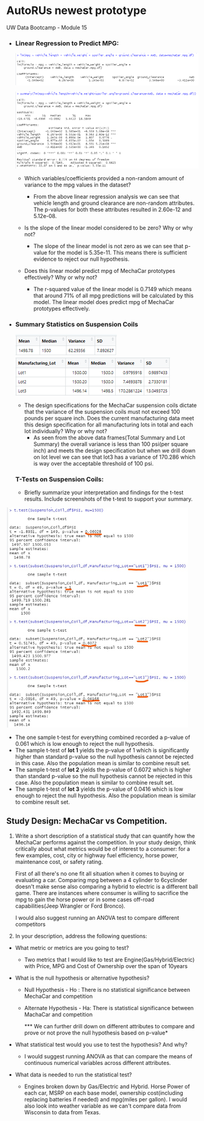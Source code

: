 # AutoRUs newest prototype
UW Data Bootcamp - Module 15

- ### **Linear Regression to Predict MPG:** 
  
  ![](/lm_predict_mpg.PNG)
  
  ![](/summary_lm.PNG)
  
  - Which variables/coefficients provided a non-random amount of variance to the mpg values in the dataset?
  
    - From the above linear regression analysis we can see that vehicle length and ground clearance are non-random attributes. The p-values for both these attributes resulted in 2.60e-12 and 5.12e-08. 
  
  - Is the slope of the linear model considered to be zero? Why or why not?
  
    - The slope of the linear model is not zero as we can see that p-value for the model is 5.35e-11. This means there is sufficient evidence to reject our null hypothesis. 
  
  - Does this linear model predict mpg of MechaCar prototypes effectively? Why or why not?
  
    - The r-squared value of the linear model is 0.7149 which means that around 71% of all mpg predictions will be calculated by this model. The linear model does predict mpg of MechaCar prototypes effectively.
  
      
  
- ### Summary Statistics on Suspension Coils

  ![Total Summary](/total_summary.PNG)                                                   ![Lot Summary](/lot_summary.PNG)

  - The design specifications for the MechaCar suspension coils dictate that the variance of the suspension coils must not exceed 100 pounds per square inch. Does the current manufacturing data meet this design specification for all manufacturing lots in total and each lot individually? Why or why not?
    - As seen from the above data frames(Total Summary and Lot Summary) the overall variance is less than 100 psi(per square inch) and meets the design specification but when we drill down on lot level we can see that lot3 has a variance of 170.286 which is way over the acceptable threshold of 100 psi.
  
  ### T-Tests on Suspension Coils:
  
  - Briefly summarize your interpretation and findings for the t-test results. Include screenshots of the t-test to support your summary.
  

<img src="/t_test.jpg" style="zoom:75%;" />

- The one sample t-test for everything combined recorded a p-value of 0.061 which is low enough to reject the null hypothesis.
- The sample t-test of **lot 1** yields the p-value of 1 which is significantly higher than standard p-value so the null hypothesis cannot be rejected in this case. Also the population mean is similar to combine result set.
- The sample t-test of **lot 2** yields the p-value of 0.6072 which is higher than standard p-value so the null hypothesis cannot be rejected in this case. Also the population mean is similar to combine result set.
- The sample t-test of **lot 3** yields the p-value of 0.0416 which is low enough to reject the null hypothesis. Also the population mean is similar to combine result set.



## Study Design: MechaCar vs Competition.

1. Write a short description of a statistical study that can quantify how the MechaCar performs against the competition. In your study design, think critically about what metrics would be of interest to a consumer: for a few examples, cost, city or highway fuel efficiency, horse power, maintenance cost, or safety rating.

   First of all there's no one fit all situation when it comes to buying or evaluating a car. Comparing mpg between a 4 cylinder to 6cyclinder doesn't make sense also comparing a hybrid to electric is a different ball game. There are instances where consumer is willing to sacrifice the mpg to gain the horse power or in some cases off-road capabilities(Jeep Wrangler or Ford Bronco). 

   I would also suggest running an ANOVA test to compare different competitors 

2. In your description, address the following questions:

- What metric or metrics are you going to test?

  - Two metrics that I would like to test are Engine(Gas/Hybrid/Electric) with Price, MPG and Cost of Ownership over the span of 10years

- What is the null hypothesis or alternative hypothesis?

  - Null Hypothesis - Ho : There is no statistical significance between MechaCar and competition

  - Alternate Hypothesis - Ha: There is statistical significance between MachaCar and competition

    *** We can further drill down on different attributes to compare and prove or not prove the null hypothesis based on p-value*

- What statistical test would you use to test the hypothesis? And why?

  - I would suggest running ANOVA as that can compare the means of continuous numerical variables across different attributes.

- What data is needed to run the statistical test?

  - Engines broken down by Gas/Electric and Hybrid. Horse Power of each car, MSRP on each base model, ownership cost(including replacing batteries if needed) and mpg(miles per gallon). I would also look into weather variable as we can't compare data from Wisconsin to data from Texas.


